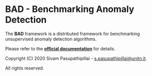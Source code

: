 # BAD - Benchmarking Anomaly Detection
The **BAD** framework is a distributed framework for benchmarking unsupervised anomaly detection algorithms.

Please refer to the **[official documentation](https://passiv-me.github.io/bad-framework/)** for details.

Copyright (C) 2020 Sivam Pasupathipillai - <s.pasupathipillai@unitn.it>.

All rights reserved.

